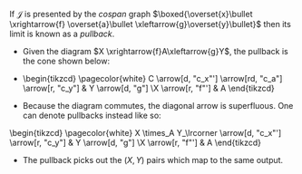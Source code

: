 If $\mathcal{J}$ is presented by the *cospan* graph 
  $\boxed{\overset{x}\bullet \xrightarrow{f} \overset{a}\bullet \xleftarrow{g}\overset{y}\bullet}$ 
  then its limit is known as a *pullback*.

- Given the diagram $X \xrightarrow{f}A\xleftarrow{g}Y$, the pullback is the 
  cone shown below:

- \begin{tikzcd} \pagecolor{white} C \arrow[d, "c_x"'] \arrow[rd, "c_a"] \arrow[r, "c_y"] & Y \arrow[d, "g"] \\X \arrow[r, "f"']                                      & A               \end{tikzcd}

- Because the diagram commutes, the diagonal arrow is superfluous. One can 
  denote pullbacks instead like so:

\begin{tikzcd} \pagecolor{white} X \times_A Y_\lrcorner \arrow[d, "c_x"'] \arrow[r, "c_y"] & Y \arrow[d, "g"] \\X \arrow[r, "f"']                                         & A               \end{tikzcd}

- The pullback picks out the $(X,Y)$ pairs which map to the same output.

